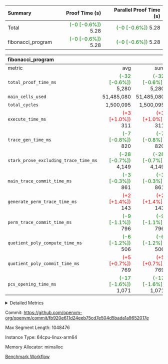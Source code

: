 | Summary | Proof Time (s) | Parallel Proof Time (s) |
|:---|---:|---:|
| Total | <span style='color: green'>(-0 [-0.6%])</span> 5.28 | <span style='color: green'>(-0 [-0.6%])</span> 5.28 |
| fibonacci_program | <span style='color: green'>(-0 [-0.6%])</span> 5.28 | <span style='color: green'>(-0 [-0.6%])</span> 5.28 |


| fibonacci_program |||||
|:---|---:|---:|---:|---:|
|metric|avg|sum|max|min|
| `total_proof_time_ms ` | <span style='color: green'>(-32 [-0.6%])</span> 5,280 | <span style='color: green'>(-32 [-0.6%])</span> 5,280 | <span style='color: green'>(-32 [-0.6%])</span> 5,280 | <span style='color: green'>(-32 [-0.6%])</span> 5,280 |
| `main_cells_used     ` |  51,485,080 |  51,485,080 |  51,485,080 |  51,485,080 |
| `total_cycles        ` |  1,500,095 |  1,500,095 |  1,500,095 |  1,500,095 |
| `execute_time_ms     ` | <span style='color: red'>(+3 [+1.0%])</span> 311 | <span style='color: red'>(+3 [+1.0%])</span> 311 | <span style='color: red'>(+3 [+1.0%])</span> 311 | <span style='color: red'>(+3 [+1.0%])</span> 311 |
| `trace_gen_time_ms   ` | <span style='color: green'>(-7 [-0.8%])</span> 820 | <span style='color: green'>(-7 [-0.8%])</span> 820 | <span style='color: green'>(-7 [-0.8%])</span> 820 | <span style='color: green'>(-7 [-0.8%])</span> 820 |
| `stark_prove_excluding_trace_time_ms` | <span style='color: green'>(-28 [-0.7%])</span> 4,149 | <span style='color: green'>(-28 [-0.7%])</span> 4,149 | <span style='color: green'>(-28 [-0.7%])</span> 4,149 | <span style='color: green'>(-28 [-0.7%])</span> 4,149 |
| `main_trace_commit_time_ms` | <span style='color: green'>(-3 [-0.3%])</span> 861 | <span style='color: green'>(-3 [-0.3%])</span> 861 | <span style='color: green'>(-3 [-0.3%])</span> 861 | <span style='color: green'>(-3 [-0.3%])</span> 861 |
| `generate_perm_trace_time_ms` | <span style='color: red'>(+2 [+1.4%])</span> 143 | <span style='color: red'>(+2 [+1.4%])</span> 143 | <span style='color: red'>(+2 [+1.4%])</span> 143 | <span style='color: red'>(+2 [+1.4%])</span> 143 |
| `perm_trace_commit_time_ms` | <span style='color: green'>(-9 [-1.1%])</span> 796 | <span style='color: green'>(-9 [-1.1%])</span> 796 | <span style='color: green'>(-9 [-1.1%])</span> 796 | <span style='color: green'>(-9 [-1.1%])</span> 796 |
| `quotient_poly_compute_time_ms` | <span style='color: green'>(-6 [-1.2%])</span> 506 | <span style='color: green'>(-6 [-1.2%])</span> 506 | <span style='color: green'>(-6 [-1.2%])</span> 506 | <span style='color: green'>(-6 [-1.2%])</span> 506 |
| `quotient_poly_commit_time_ms` | <span style='color: red'>(+5 [+0.7%])</span> 769 | <span style='color: red'>(+5 [+0.7%])</span> 769 | <span style='color: red'>(+5 [+0.7%])</span> 769 | <span style='color: red'>(+5 [+0.7%])</span> 769 |
| `pcs_opening_time_ms ` | <span style='color: green'>(-17 [-1.6%])</span> 1,071 | <span style='color: green'>(-17 [-1.6%])</span> 1,071 | <span style='color: green'>(-17 [-1.6%])</span> 1,071 | <span style='color: green'>(-17 [-1.6%])</span> 1,071 |



<details>
<summary>Detailed Metrics</summary>

| group | num_segments | keygen_time_ms | commit_exe_time_ms |
| --- | --- | --- | --- |
| fibonacci_program | 1 | 405 | 6 | 

| group | air_name | quotient_deg | interactions | constraints |
| --- | --- | --- | --- | --- |
| fibonacci_program | AccessAdapterAir<16> | 4 | 5 | 11 | 
| fibonacci_program | AccessAdapterAir<2> | 4 | 5 | 11 | 
| fibonacci_program | AccessAdapterAir<32> | 4 | 5 | 11 | 
| fibonacci_program | AccessAdapterAir<4> | 4 | 5 | 11 | 
| fibonacci_program | AccessAdapterAir<64> | 4 | 5 | 11 | 
| fibonacci_program | AccessAdapterAir<8> | 4 | 5 | 11 | 
| fibonacci_program | BitwiseOperationLookupAir<8> | 2 | 2 | 4 | 
| fibonacci_program | MemoryMerkleAir<8> | 4 | 4 | 38 | 
| fibonacci_program | PersistentBoundaryAir<8> | 4 | 3 | 5 | 
| fibonacci_program | PhantomAir | 4 | 3 | 4 | 
| fibonacci_program | Poseidon2PeripheryAir<BabyBearParameters>, 1> | 2 | 1 | 286 | 
| fibonacci_program | ProgramAir | 1 | 1 | 4 | 
| fibonacci_program | RangeTupleCheckerAir<2> | 1 | 1 | 4 | 
| fibonacci_program | Rv32HintStoreAir | 4 | 19 | 21 | 
| fibonacci_program | VariableRangeCheckerAir | 1 | 1 | 4 | 
| fibonacci_program | VmAirWrapper<Rv32BaseAluAdapterAir, BaseAluCoreAir<4, 8> | 4 | 19 | 30 | 
| fibonacci_program | VmAirWrapper<Rv32BaseAluAdapterAir, LessThanCoreAir<4, 8> | 4 | 17 | 35 | 
| fibonacci_program | VmAirWrapper<Rv32BaseAluAdapterAir, ShiftCoreAir<4, 8> | 4 | 23 | 84 | 
| fibonacci_program | VmAirWrapper<Rv32BranchAdapterAir, BranchEqualCoreAir<4> | 4 | 11 | 17 | 
| fibonacci_program | VmAirWrapper<Rv32BranchAdapterAir, BranchLessThanCoreAir<4, 8> | 4 | 13 | 32 | 
| fibonacci_program | VmAirWrapper<Rv32CondRdWriteAdapterAir, Rv32JalLuiCoreAir> | 4 | 10 | 15 | 
| fibonacci_program | VmAirWrapper<Rv32JalrAdapterAir, Rv32JalrCoreAir> | 4 | 16 | 16 | 
| fibonacci_program | VmAirWrapper<Rv32LoadStoreAdapterAir, LoadSignExtendCoreAir<4, 8> | 4 | 18 | 21 | 
| fibonacci_program | VmAirWrapper<Rv32LoadStoreAdapterAir, LoadStoreCoreAir<4> | 4 | 17 | 27 | 
| fibonacci_program | VmAirWrapper<Rv32MultAdapterAir, DivRemCoreAir<4, 8> | 4 | 25 | 72 | 
| fibonacci_program | VmAirWrapper<Rv32MultAdapterAir, MulHCoreAir<4, 8> | 4 | 24 | 23 | 
| fibonacci_program | VmAirWrapper<Rv32MultAdapterAir, MultiplicationCoreAir<4, 8> | 4 | 19 | 13 | 
| fibonacci_program | VmAirWrapper<Rv32RdWriteAdapterAir, Rv32AuipcCoreAir> | 4 | 11 | 12 | 
| fibonacci_program | VmConnectorAir | 4 | 3 | 8 | 

| group | air_name | segment | rows | prep_cols | perm_cols | main_cols | cells |
| --- | --- | --- | --- | --- | --- | --- | --- |
| fibonacci_program | AccessAdapterAir<8> | 0 | 32 |  | 12 | 17 | 928 | 
| fibonacci_program | BitwiseOperationLookupAir<8> | 0 | 65,536 | 3 | 8 | 2 | 655,360 | 
| fibonacci_program | MemoryMerkleAir<8> | 0 | 256 |  | 12 | 32 | 11,264 | 
| fibonacci_program | PersistentBoundaryAir<8> | 0 | 32 |  | 8 | 20 | 896 | 
| fibonacci_program | PhantomAir | 0 | 2 |  | 8 | 6 | 28 | 
| fibonacci_program | Poseidon2PeripheryAir<BabyBearParameters>, 1> | 0 | 256 |  | 8 | 300 | 78,848 | 
| fibonacci_program | ProgramAir | 0 | 4,096 |  | 8 | 10 | 73,728 | 
| fibonacci_program | RangeTupleCheckerAir<2> | 0 | 524,288 | 2 | 8 | 1 | 4,718,592 | 
| fibonacci_program | Rv32HintStoreAir | 0 | 4 |  | 24 | 32 | 224 | 
| fibonacci_program | VariableRangeCheckerAir | 0 | 262,144 | 2 | 8 | 1 | 2,359,296 | 
| fibonacci_program | VmAirWrapper<Rv32BaseAluAdapterAir, BaseAluCoreAir<4, 8> | 0 | 1,048,576 |  | 28 | 36 | 67,108,864 | 
| fibonacci_program | VmAirWrapper<Rv32BaseAluAdapterAir, LessThanCoreAir<4, 8> | 0 | 524,288 |  | 24 | 37 | 31,981,568 | 
| fibonacci_program | VmAirWrapper<Rv32BranchAdapterAir, BranchEqualCoreAir<4> | 0 | 262,144 |  | 16 | 26 | 11,010,048 | 
| fibonacci_program | VmAirWrapper<Rv32BranchAdapterAir, BranchLessThanCoreAir<4, 8> | 0 | 4 |  | 20 | 32 | 208 | 
| fibonacci_program | VmAirWrapper<Rv32CondRdWriteAdapterAir, Rv32JalLuiCoreAir> | 0 | 131,072 |  | 16 | 18 | 4,456,448 | 
| fibonacci_program | VmAirWrapper<Rv32JalrAdapterAir, Rv32JalrCoreAir> | 0 | 16 |  | 20 | 28 | 768 | 
| fibonacci_program | VmAirWrapper<Rv32LoadStoreAdapterAir, LoadStoreCoreAir<4> | 0 | 16 |  | 28 | 40 | 1,088 | 
| fibonacci_program | VmAirWrapper<Rv32RdWriteAdapterAir, Rv32AuipcCoreAir> | 0 | 8 |  | 16 | 21 | 296 | 
| fibonacci_program | VmConnectorAir | 0 | 2 | 1 | 8 | 4 | 24 | 

| group | segment | trace_gen_time_ms | total_proof_time_ms | total_cycles | total_cells | stark_prove_excluding_trace_time_ms | quotient_poly_compute_time_ms | quotient_poly_commit_time_ms | perm_trace_commit_time_ms | pcs_opening_time_ms | main_trace_commit_time_ms | main_cells_used | generate_perm_trace_time_ms | execute_time_ms |
| --- | --- | --- | --- | --- | --- | --- | --- | --- | --- | --- | --- | --- | --- | --- |
| fibonacci_program | 0 | 820 | 5,280 | 1,500,095 | 122,458,476 | 4,149 | 506 | 769 | 796 | 1,071 | 861 | 51,485,080 | 143 | 311 | 

</details>


Commit: https://github.com/openvm-org/openvm/commit/fb920e611d24eeb75cd7e504d5bada1a9652017e

Max Segment Length: 1048476

Instance Type: 64cpu-linux-arm64

Memory Allocator: mimalloc

[Benchmark Workflow](https://github.com/openvm-org/openvm/actions/runs/13017202212)
